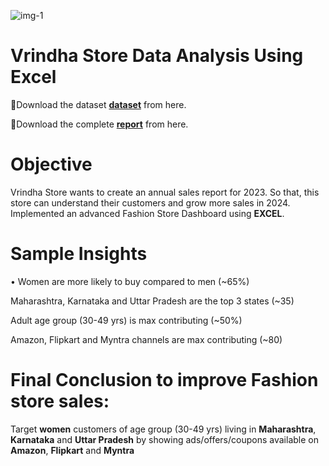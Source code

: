 
![img-1](https://github.com/Nandurisivasankar/Vrinda-Store-Data-Analysis/assets/155547931/de301b48-88f7-4adf-8fda-67fd4283a807)

# Vrindha Store Data Analysis Using Excel

  📍Download the dataset [**dataset**](https://nanduri.carrd.co/#one) from here.

  📍Download the complete [**report**](https://nanduri.carrd.co/#one) from here.

  # Objective
  Vrindha Store wants to create an annual sales report for 2023. So that, this store can understand their customers and grow more sales in 2024. Implemented an advanced Fashion Store Dashboard using **EXCEL**.

  # Sample Insights
• Women are more likely to buy compared to men (~65%)

Maharashtra, Karnataka and Uttar Pradesh are the top 3 states (~35)

Adult age group (30-49 yrs) is max contributing (~50%)

Amazon, Flipkart and Myntra channels are max contributing (~80)

# Final Conclusion to improve Fashion store sales:

Target **women** customers of age group (30-49 yrs) living in **Maharashtra**, **Karnataka** and **Uttar Pradesh** by showing ads/offers/coupons available on **Amazon**, **Flipkart** and **Myntra**
